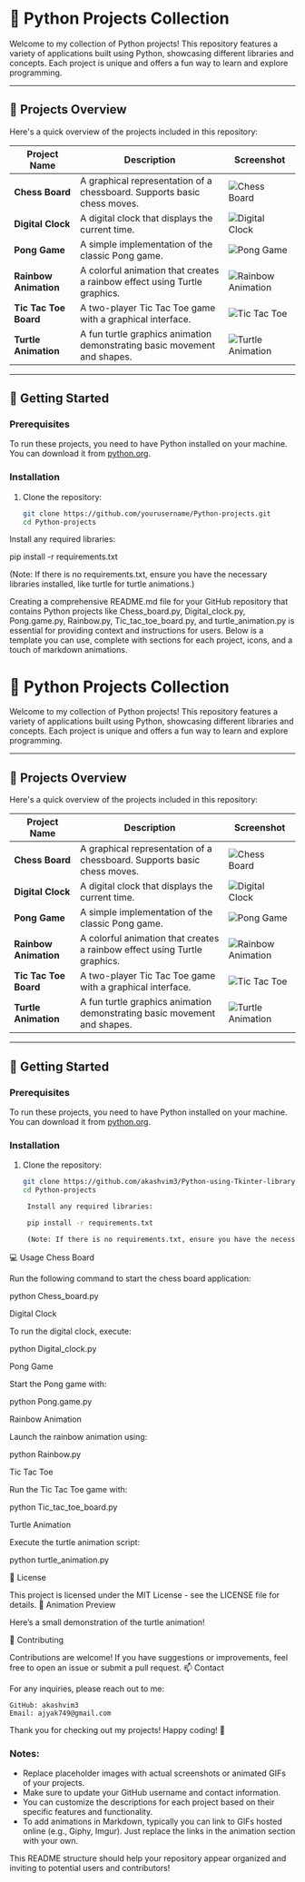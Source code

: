 # 🐍 Python Projects Collection

Welcome to my collection of Python projects! This repository features a variety of applications built using Python, showcasing different libraries and concepts. Each project is unique and offers a fun way to learn and explore programming.

---

## 📂 Projects Overview

Here's a quick overview of the projects included in this repository:

| Project Name                 | Description                                | Screenshot                    |
|------------------------------|--------------------------------------------|-------------------------------|
| **Chess Board**              | A graphical representation of a chessboard. Supports basic chess moves. | ![Chess Board](https://via.placeholder.com/100) |
| **Digital Clock**            | A digital clock that displays the current time.                             | ![Digital Clock](https://via.placeholder.com/100) |
| **Pong Game**                | A simple implementation of the classic Pong game.                          | ![Pong Game](https://via.placeholder.com/100) |
| **Rainbow Animation**        | A colorful animation that creates a rainbow effect using Turtle graphics.  | ![Rainbow Animation](https://via.placeholder.com/100) |
| **Tic Tac Toe Board**        | A two-player Tic Tac Toe game with a graphical interface.                  | ![Tic Tac Toe](https://via.placeholder.com/100) |
| **Turtle Animation**         | A fun turtle graphics animation demonstrating basic movement and shapes.   | ![Turtle Animation](https://via.placeholder.com/100) |

---

## 🚀 Getting Started

### Prerequisites

To run these projects, you need to have Python installed on your machine. You can download it from [python.org](https://www.python.org/downloads/).

### Installation

1. Clone the repository:

   ```bash
   git clone https://github.com/yourusername/Python-projects.git
   cd Python-projects

Install any required libraries:

pip install -r requirements.txt

(Note: If there is no requirements.txt, ensure you have the necessary libraries installed, like turtle for turtle animations.)

Creating a comprehensive README.md file for your GitHub repository that contains Python projects like Chess_board.py, Digital_clock.py, Pong.game.py, Rainbow.py, Tic_tac_toe_board.py, and turtle_animation.py is essential for providing context and instructions for users. Below is a template you can use, complete with sections for each project, icons, and a touch of markdown animations.

# 🐍 Python Projects Collection

Welcome to my collection of Python projects! This repository features a variety of applications built using Python, showcasing different libraries and concepts. Each project is unique and offers a fun way to learn and explore programming.

---

## 📂 Projects Overview

Here's a quick overview of the projects included in this repository:

| Project Name                 | Description                                | Screenshot                    |
|------------------------------|--------------------------------------------|-------------------------------|
| **Chess Board**              | A graphical representation of a chessboard. Supports basic chess moves. | ![Chess Board](https://via.placeholder.com/100) |
| **Digital Clock**            | A digital clock that displays the current time.                             | ![Digital Clock](https://via.placeholder.com/100) |
| **Pong Game**                | A simple implementation of the classic Pong game.                          | ![Pong Game](https://via.placeholder.com/100) |
| **Rainbow Animation**        | A colorful animation that creates a rainbow effect using Turtle graphics.  | ![Rainbow Animation](https://via.placeholder.com/100) |
| **Tic Tac Toe Board**        | A two-player Tic Tac Toe game with a graphical interface.                  | ![Tic Tac Toe](https://via.placeholder.com/100) |
| **Turtle Animation**         | A fun turtle graphics animation demonstrating basic movement and shapes.   | ![Turtle Animation](https://via.placeholder.com/100) |

---

## 🚀 Getting Started

### Prerequisites

To run these projects, you need to have Python installed on your machine. You can download it from [python.org](https://www.python.org/downloads/).

### Installation

1. Clone the repository:

   ```bash
   git clone https://github.com/akashvim3/Python-using-Tkinter-library-projects.git
   cd Python-projects

    Install any required libraries:

    pip install -r requirements.txt

    (Note: If there is no requirements.txt, ensure you have the necessary libraries installed, like turtle for turtle animations.)

💻 Usage
Chess Board

Run the following command to start the chess board application:

python Chess_board.py

Digital Clock

To run the digital clock, execute:

python Digital_clock.py

Pong Game

Start the Pong game with:

python Pong.game.py

Rainbow Animation

Launch the rainbow animation using:

python Rainbow.py

Tic Tac Toe

Run the Tic Tac Toe game with:

python Tic_tac_toe_board.py

Turtle Animation

Execute the turtle animation script:

python turtle_animation.py

📜 License

This project is licensed under the MIT License - see the LICENSE file for details.
🎨 Animation Preview

Here’s a small demonstration of the turtle animation!

<!-- Replace with an actual animated GIF link -->
🤝 Contributing

Contributions are welcome! If you have suggestions or improvements, feel free to open an issue or submit a pull request.
📫 Contact

For any inquiries, please reach out to me:

    GitHub: akashvim3
    Email: ajyak749@gmail.com
Thank you for checking out my projects! Happy coding! 🎉

### Notes:
- Replace placeholder images with actual screenshots or animated GIFs of your projects.
- Make sure to update your GitHub username and contact information.
- You can customize the descriptions for each project based on their specific features and functionality.
- To add animations in Markdown, typically you can link to GIFs hosted online (e.g., Giphy, Imgur). Just replace the links in the animation section with your own.

This README structure should help your repository appear organized and inviting to potential users and contributors!


